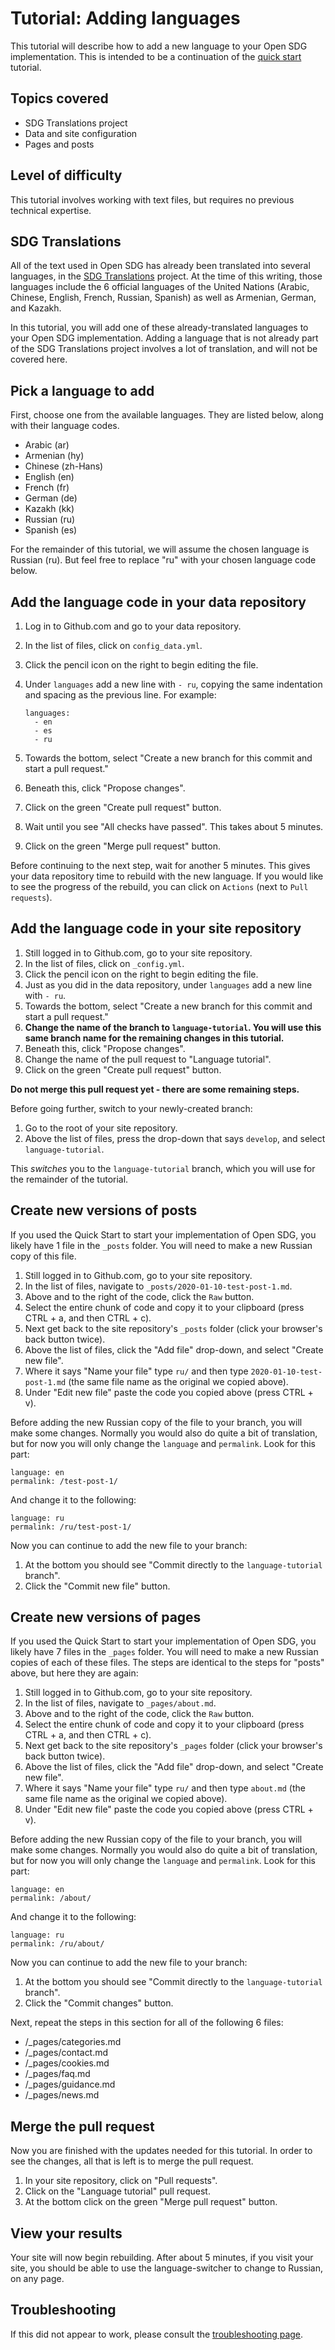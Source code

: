 <h1>Tutorial: Adding languages</h1>

This tutorial will describe how to add a new language to your Open SDG implementation. This is intended to be a continuation of the [quick start](../quick-start.md) tutorial.

## Topics covered

* SDG Translations project
* Data and site configuration
* Pages and posts

## Level of difficulty

This tutorial involves working with text files, but requires no previous technical expertise.

## SDG Translations

All of the text used in Open SDG has already been translated into several languages, in the [SDG Translations](https://github.com/open-sdg/sdg-translations) project. At the time of this writing, those languages include the 6 official languages of the United Nations (Arabic, Chinese, English, French, Russian, Spanish) as well as Armenian, German, and Kazakh.

In this tutorial, you will add one of these already-translated languages to your Open SDG implementation. Adding a language that is not already part of the SDG Translations project involves a lot of translation, and will not be covered here.

## Pick a language to add

First, choose one from the available languages. They are listed below, along with their language codes.

* Arabic (ar)
* Armenian (hy)
* Chinese (zh-Hans)
* English (en)
* French (fr)
* German (de)
* Kazakh (kk)
* Russian (ru)
* Spanish (es)

For the remainder of this tutorial, we will assume the chosen language is Russian (ru). But feel free to replace "ru" with your chosen language code below.

## Add the language code in your data repository

1. Log in to Github.com and go to your data repository.
1. In the list of files, click on `config_data.yml`.
1. Click the pencil icon on the right to begin editing the file.
1. Under `languages` add a new line with `- ru`, copying the same indentation and spacing as the previous line. For example:

    ```
    languages:
      - en
      - es
      - ru
    ```
    
1. Towards the bottom, select "Create a new branch for this commit and start a pull request."
1. Beneath this, click "Propose changes".
1. Click on the green "Create pull request" button.
1. Wait until you see "All checks have passed". This takes about 5 minutes.
1. Click on the green "Merge pull request" button.

Before continuing to the next step, wait for another 5 minutes. This gives your data repository time to rebuild with the new language. If you would like to see the progress of the rebuild, you can click on `Actions` (next to `Pull requests`).

## Add the language code in your site repository

1. Still logged in to Github.com, go to your site repository.
1. In the list of files, click on `_config.yml`.
1. Click the pencil icon on the right to begin editing the file.
1. Just as you did in the data repository, under `languages` add a new line with `- ru`.
1. Towards the bottom, select "Create a new branch for this commit and start a pull request."
1. **Change the name of the branch to `language-tutorial`. You will use this same branch name for the remaining changes in this tutorial.**
1. Beneath this, click "Propose changes".
1. Change the name of the pull request to "Language tutorial".
1. Click on the green "Create pull request" button.

**Do not merge this pull request yet - there are some remaining steps.**

Before going further, switch to your newly-created branch:

1. Go to the root of your site repository.
1. Above the list of files, press the drop-down that says `develop`, and select `language-tutorial`.

This *switches* you to the `language-tutorial` branch, which you will use for the remainder of the tutorial.

## Create new versions of posts

If you used the Quick Start to start your implementation of Open SDG, you likely have 1 file in the `_posts` folder. You will need to make a new Russian copy of this file.

1. Still logged in to Github.com, go to your site repository.
1. In the list of files, navigate to `_posts/2020-01-10-test-post-1.md`.
1. Above and to the right of the code, click the `Raw` button.
1. Select the entire chunk of code and copy it to your clipboard (press CTRL + a, and then CTRL + c).
1. Next get back to the site repository's `_posts` folder (click your browser's back button twice).
1. Above the list of files, click the "Add file" drop-down, and select "Create new file".
1. Where it says "Name your file" type `ru/` and then type `2020-01-10-test-post-1.md` (the same file name as the original we copied above).
1. Under "Edit new file" paste the code you copied above (press CTRL + v).

Before adding the new Russian copy of the file to your branch, you will make some changes. Normally you would also do quite a bit of translation, but for now you will only change the `language` and `permalink`. Look for this part:

```
language: en
permalink: /test-post-1/
```

And change it to the following:

```
language: ru
permalink: /ru/test-post-1/
```

Now you can continue to add the new file to your branch:

1. At the bottom you should see "Commit directly to the `language-tutorial` branch".
1. Click the "Commit new file" button.

## Create new versions of pages

If you used the Quick Start to start your implementation of Open SDG, you likely have 7 files in the `_pages` folder. You will need to make a new Russian copies of each of these files. The steps are identical to the steps for "posts" above, but here they are again:

1. Still logged in to Github.com, go to your site repository.
1. In the list of files, navigate to `_pages/about.md`.
1. Above and to the right of the code, click the `Raw` button.
1. Select the entire chunk of code and copy it to your clipboard (press CTRL + a, and then CTRL + c).
1. Next get back to the site repository's `_pages` folder (click your browser's back button twice).
1. Above the list of files, click the "Add file" drop-down, and select "Create new file".
1. Where it says "Name your file" type `ru/` and then type `about.md` (the same file name as the original we copied above).
1. Under "Edit new file" paste the code you copied above (press CTRL + v).

Before adding the new Russian copy of the file to your branch, you will make some changes. Normally you would also do quite a bit of translation, but for now you will only change the `language` and `permalink`. Look for this part:

```
language: en
permalink: /about/
```

And change it to the following:

```
language: ru
permalink: /ru/about/
```

Now you can continue to add the new file to your branch:

1. At the bottom you should see "Commit directly to the `language-tutorial` branch".
1. Click the "Commit changes" button.

Next, repeat the steps in this section for all of the following 6 files:

* /_pages/categories.md
* /_pages/contact.md
* /_pages/cookies.md
* /_pages/faq.md
* /_pages/guidance.md
* /_pages/news.md

## Merge the pull request

Now you are finished with the updates needed for this tutorial. In order to see the changes, all that is left is to merge the pull request.

1. In your site repository, click on "Pull requests".
1. Click on the "Language tutorial" pull request.
1. At the bottom click on the green "Merge pull request" button.

## View your results

Your site will now begin rebuilding. After about 5 minutes, if you visit your site, you should be able to use the language-switcher to change to Russian, on any page.

## Troubleshooting

If this did not appear to work, please consult the [troubleshooting page](../troubleshooting.md).
